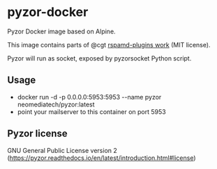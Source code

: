 # pyzor-docker
Pyzor Docker image based on Alpine.

This image contains parts of @cgt [rspamd-plugins work](https://github.com/cgt/rspamd-plugins) (MIT license).

Pyzor will run as socket, exposed by pyzorsocket Python script.

## Usage
 - docker run -d -p 0.0.0.0:5953:5953 --name pyzor neomediatech/pyzor:latest
 - point your mailserver to this container on port 5953
 
## Pyzor license
GNU General Public License version 2 (https://pyzor.readthedocs.io/en/latest/introduction.html#license)
